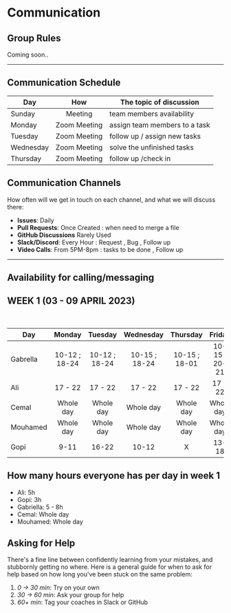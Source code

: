 # Communication

## Group Rules

Coming soon..

---

## Communication Schedule

| Day       |     How      | The topic of discussion       |
| --------- | :----------: | ----------------------------- |
| Sunday    |   Meeting    | team members availability     |
| Monday    | Zoom Meeting | assign team members to a task |
| Tuesday   | Zoom Meeting | follow up / assign new tasks  |
| Wednesday | Zoom Meeting | solve the unfinished tasks    |
| Thursday  | Zoom Meeting | follow up /check in           |

## Communication Channels

How often will we get in touch on each channel, and what we will discuss there:

- **Issues**: Daily
- **Pull Requests**: Once Created : when need to merge a file
- **GitHub Discussions** Rarely Used
- **Slack/Discord**: Every Hour : Request , Bug , Follow up
- **Video Calls**: From 5PM-8pm : tasks to be done , Follow up

---

## Availability for calling/messaging

## WEEK 1 (03 - 09 APRIL 2023) </br>

</br>

| Day      |    Monday     |    Tuesday    |   Wednesday   |   Thursday    |    Friday     | Saturday | Sunday |
| -------- | :-----------: | :-----------: | :-----------: | :-----------: | :-----------: | :------: | :----: |
| Gabrella | 10-12 ; 18-24 | 10-12 ; 18-24 | 10-15 ; 18-24 | 10-15 ; 18-01 | 10-15 ; 20-21 |    x     |   x    |
| Ali      |    17 - 22    |    17 - 22    |    17 - 22    |    17 - 22    |    17 - 22    |    x     |   x    |
| Cemal    |   Whole day   |   Whole day   |   Whole day   |   Whole day   |   Whole day   |    x     |   x    |
| Mouhamed |   Whole day   |   Whole day   |   Whole day   |   Whole day   |   Whole day   |    x     |   x    |
| Gopi     |     9-11      |     16-22     |     10-12     |       X       |     13-18     |    x     |   x    |

## How many hours everyone has per day in week 1

- Ali: 5h
- Gopi: 3h
- Gabriella: 5 - 8h
- Cemal: Whole day
- Mouhamed: Whole day

## Asking for Help

There's a fine line between confidently learning from your mistakes, and
stubbornly getting no where. Here is a general guide for when to ask for help
based on how long you've been stuck on the same problem:

1. _0 -> 30 min_: Try on your own
2. _30 -> 60 min_: Ask your group for help
3. _60+ min_: Tag your coaches in Slack or GitHub
